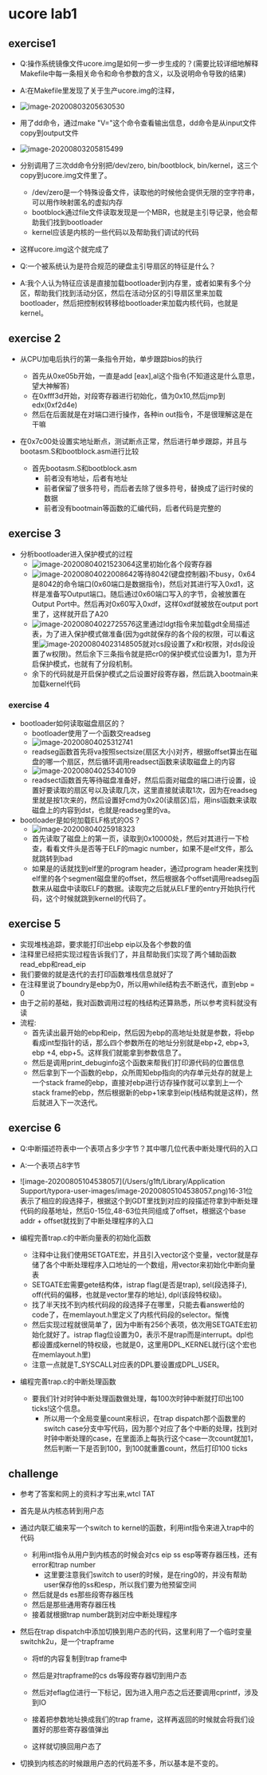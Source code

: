 # ucore lab1

## exercise1

- Q:操作系统镜像文件ucore.img是如何一步一步生成的？(需要比较详细地解释Makefile中每一条相关命令和命令参数的含义，以及说明命令导致的结果)
- A:在Makefile里发现了关于生产ucore.img的注释，
- ![image-20200803205630530](https://github.com/y-f00l/ucore_lab/edit/master/img/image-20200803205630530.png)
- 用了dd命令，通过make "V="这个命令查看输出信息，dd命令是从input文件copy到output文件
- ![image-20200803205815499](https://github.com/y-f00l/ucore_lab/edit/master/img/image-20200803205815499.png)
- 分别调用了三次dd命令分别把/dev/zero, bin/bootblock, bin/kernel，这三个copy到ucore.img文件里了。
  - /dev/zero是一个特殊设备文件，读取他的时候他会提供无限的空字符串，可以用作映射匿名的虚拟内存
  - bootblock通过file文件读取发现是一个MBR，也就是主引导记录，他会帮助我们找到bootloader
  - kernel应该是内核的一些代码以及帮助我们调试的代码

- 这样ucore.img这个就完成了
- Q:一个被系统认为是符合规范的硬盘主引导扇区的特征是什么？
- A:我个人认为特征应该是直接加载bootloader到内存里，或者如果有多个分区，帮助我们找到活动分区，然后在活动分区的引导扇区里来加载bootloader，然后把控制权转移给bootloader来加载内核代码，也就是kernel。

## exercise 2

- 从CPU加电后执行的第一条指令开始，单步跟踪bios的执行
  - 首先从0xe05b开始，一直是add [eax],al这个指令(不知道这是什么意思，望大神解答)
  - 在0xfff3d开始，对段寄存器进行初始化，值为0x10,然后jmp到edx(0xf2d4e)
  - 然后在后面就是在对端口进行操作，各种in out指令，不是很理解这是在干嘛

- 在0x7c00处设置实地址断点，测试断点正常，然后进行单步跟踪，并且与bootasm.S和bootblock.asm进行比较
  - 首先bootasm.S和bootblock.asm
    - 前者没有地址，后者有地址
    - 前者保留了很多符号，而后者去除了很多符号，替换成了运行时侯的数据
    - 前者没有bootmain等函数的汇编代码，后者代码是完整的

## exercise 3

- 分析bootloader进入保护模式的过程
  - ![image-20200804021523064](https://github.com/y-f00l/ucore_lab/edit/master/img/image-20200804021523064.png)这里初始化各个段寄存器
  - ![image-20200804022008642](https://github.com/y-f00l/ucore_lab/edit/master/img/image-20200804022008642.png)等待8042(键盘控制器)不busy，0x64是8042的命令端口(0x60端口是数据指令)，然后对其进行写入0xd1，这样是准备写Output端口。随后通过0x60端口写入的字节，会被放置在Output Port中。然后再对0x60写入0xdf，这样0xdf就被放在output port里了，这样就开启了A20
  - ![image-20200804022725576](https://github.com/y-f00l/ucore_lab/edit/master/img/image-20200804022725576.png)这里通过ldgt指令来加载gdt全局描述表，为了进入保护模式做准备(因为gdt就保存的各个段的权限，可以看这里![image-20200804023148505](https://github.com/y-f00l/ucore_lab/edit/master/img/image-20200804023148505.png)就对cs段设置了x和r权限，对ds段设置了w权限)。然后余下三条指令就是把cr0的保护模式位设置为1，意为开启保护模式，也就有了分段机制。
  - 余下的代码就是开启保护模式之后设置好段寄存器，然后跳入bootmain来加载kernel代码

### exercise 4

- bootloader如何读取磁盘扇区的？
  - bootloader使用了一个函数交readseg
  - ![image-20200804025312741](https://github.com/y-f00l/ucore_lab/edit/master/img/image-20200804025312741.png)
  - readseg函数首先将va按照sectsize(扇区大小)对齐，根据offset算出在磁盘的哪一个扇区，然后循环调用readsect函数来读取磁盘上的内容
  - ![image-20200804025340109](https://github.com/y-f00l/ucore_lab/edit/master/img/image-20200804025340109.png)
  - readsect函数首先等待磁盘准备好，然后后面对磁盘的端口进行设置，设置好要读取的扇区号以及读取几次，这里直接就读取1次，因为在readseg里就是按1次来的，然后设置好cmd为0x20(读扇区)后，用insl函数来读取磁盘上的内容到dst，也就是readseg里的va。
- bootloader是如何加载ELF格式的OS？
  - ![image-20200804025918323](https://github.com/y-f00l/ucore_lab/edit/master/img/image-20200804025918323.png)
  - 首先读取了磁盘上的第一页，读取到0x10000处，然后对其进行一下检查，看看文件头是否等于ELF的magic number，如果不是elf文件，那么就跳转到bad
  - 如果是的话就找到elf里的program header，通过program header来找到elf里的各个segment磁盘里的offset，然后根据各个offset调用readseg函数来从磁盘中读取ELF的数据。读取完之后就从ELF里的entry开始执行代码，这个时候就跳到kernel的代码了。

## exercise 5

- 实现堆栈追踪，要求能打印出ebp eip以及各个参数的值
- 注释里已经把实现过程告诉我们了，并且帮助我们实现了两个辅助函数read_ebp和read_eip
- 我们要做的就是迭代的去打印函数堆栈信息就好了
- 在注释里说了boundry是ebp为0，所以用while结构去不断迭代，直到ebp = 0
- 由于之前的基础，我对函数调用过程的栈结构还算熟悉，所以参考资料就没有读
- 流程:
  - 首先读出最开始的ebp和eip，然后因为ebp的高地址处就是参数，将ebp看成int型指针的话，那么四个参数所在的地址分别就是ebp+2, ebp+3, ebp +4, ebp+5。这样我们就能拿到参数信息了。
  - 然后是调用print_debuginfo这个函数来帮我们打印源代码的位置信息
  - 然后拿到下一个函数的ebp，众所周知ebp指向的内存单元处存的就是上一个stack frame的ebp，直接对ebp进行访存操作就可以拿到上一个stack frame的ebp，然后根据新的ebp+1来拿到eip(栈结构就是这样)，然后就进入下一次迭代。

## exercise 6

- Q:中断描述符表中一个表项占多少字节？其中哪几位代表中断处理代码的入口
- A:一个表项占8字节
- ![image-20200805104538057](/Users/g1ft/Library/Application Support/typora-user-images/image-20200805104538057.png)16-31位表示了相应的段选择子，根据这个到GDT里找到对应的段描述符拿到中断处理代码的段基地址，然后0-15位,48-63位共同组成了offset，根据这个base addr + offset就找到了中断处理程序的入口

- 编程完善trap.c的中断向量表的初始化函数
  - 注释中让我们使用SETGATE宏，并且引入vector这个变量，vector就是存储了各个中断处理程序入口地址的一个数组，用vector来初始化中断向量表
  - SETGATE宏需要gete结构体，istrap flag(是否是trap), sel(段选择子), off(代码的偏移，也就是vector里存的地址), dpl(该段特权级)。
  - 找了半天找不到内核代码段的段选择子在哪里，只能去看answer给的code了，在memlayout.h里定义了内核代码段的selector。惭愧
  - 然后实现过程就很简单了，因为中断有256个表项，依次用SETGATE宏初始化就好了。istrap flag位设置为0，表示不是trap而是interrupt。dpl也都设置成kernel的特权级，也就是0，这里用DPL_KERNEL就行(这个宏也在memlayout.h里)
  - 注意一点就是T_SYSCALL对应表的DPL要设置成DPL_USER。
- 编程完善trap.c的中断处理函数
  - 要我们针对时钟中断处理函数做处理，每100次时钟中断就打印出100 ticks!这个信息。
    - 所以用一个全局变量count来标识，在trap dispatch那个函数里的switch case分支中写代码，因为那个对应了各个中断的处理，找到对时钟中断处理的case，在里面添上每执行这个case一次count就加1，然后判断一下是否到100，到100就重置count，然后打印100 ticks

## challenge

- 参考了答案和网上的资料才写出来,wtcl TAT

- 首先是从内核态转到用户态

- 通过内联汇编来写一个switch to kernel的函数，利用int指令来进入trap中的代码

  - 利用int指令从用户到内核态的时候会对cs eip ss esp等寄存器压栈，还有error和trap number
    - 这里要注意我们switch to user的时候，是在ring0的，并没有帮助user保存他的ss和esp，所以我们要为他预留空间
  - 然后就是ds es那些段寄存器压栈
  - 然后是那些通用寄存器压栈
  - 接着就根据trap number跳到对应中断处理程序

- 然后在trap dispatch中添加切换到用户态的代码，这里利用了一个临时变量switchk2u，是一个trapframe

  - 将tf的内容复制到trap frame中

  - 然后是对trapframe的cs ds等段寄存器切到用户态
  - 然后对eflag位进行一下标记，因为进入用户态之后还要调用cprintf，涉及到IO
  - 接着把参数地址换成我们的trap frame，这样再返回的时候就会将我们设置好的那些寄存器值弹出
  - 这样就切换回用户态了

- 切换到内核态的时候跟用户态的代码差不多，所以基本是不变的。
